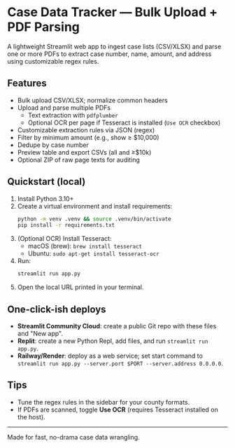 
# Case Data Tracker — Bulk Upload + PDF Parsing

A lightweight Streamlit web app to ingest case lists (CSV/XLSX) and parse one or more PDFs to extract case number, name, amount, and address using customizable regex rules.

## Features
- Bulk upload CSV/XLSX; normalize common headers
- Upload and parse multiple PDFs
  - Text extraction with `pdfplumber`
  - Optional OCR per page if Tesseract is installed (`Use OCR` checkbox)
- Customizable extraction rules via JSON (regex)
- Filter by minimum amount (e.g., show ≥ $10,000)
- Dedupe by case number
- Preview table and export CSVs (all and ≥$10k)
- Optional ZIP of raw page texts for auditing

## Quickstart (local)
1. Install Python 3.10+
2. Create a virtual environment and install requirements:
   ```bash
   python -m venv .venv && source .venv/bin/activate
   pip install -r requirements.txt
   ```
3. (Optional OCR) Install Tesseract:
   - macOS (brew): `brew install tesseract`
   - Ubuntu: `sudo apt-get install tesseract-ocr`
4. Run:
   ```bash
   streamlit run app.py
   ```
5. Open the local URL printed in your terminal.

## One-click-ish deploys
- **Streamlit Community Cloud**: create a public Git repo with these files and "New app".
- **Replit**: create a new Python Repl, add files, and run `streamlit run app.py`.
- **Railway/Render**: deploy as a web service; set start command to `streamlit run app.py --server.port $PORT --server.address 0.0.0.0`.

## Tips
- Tune the regex rules in the sidebar for your county formats.
- If PDFs are scanned, toggle **Use OCR** (requires Tesseract installed on the host).

---

Made for fast, no-drama case data wrangling.
